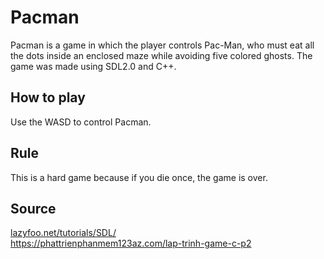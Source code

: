 # Pacman

Pacman is a game in which the player controls Pac-Man, who must eat all the dots inside an enclosed maze while avoiding five colored ghosts.
The game was made using SDL2.0 and C++.

## How to play

Use the WASD to control Pacman.

## Rule
This is a hard game because if you die once, the game is over.
## Source
[lazyfoo.net/tutorials/SDL/ ](https://lazyfoo.net/tutorials/SDL/)  
https://phattrienphanmem123az.com/lap-trinh-game-c-p2
